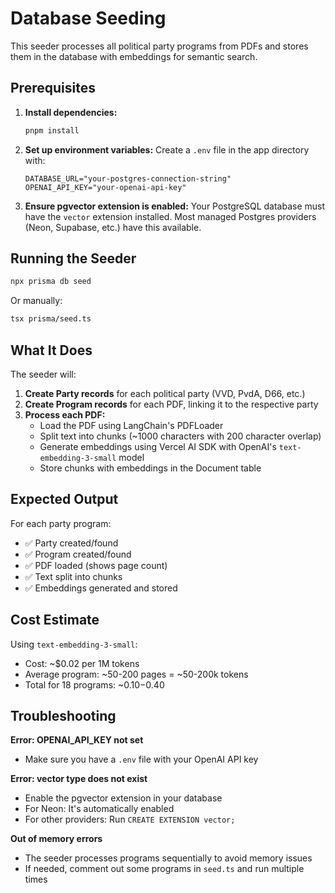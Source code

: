 # Database Seeding

This seeder processes all political party programs from PDFs and stores them in the database with embeddings for semantic search.

## Prerequisites

1. **Install dependencies:**
   ```bash
   pnpm install
   ```

2. **Set up environment variables:**
   Create a `.env` file in the app directory with:
   ```
   DATABASE_URL="your-postgres-connection-string"
   OPENAI_API_KEY="your-openai-api-key"
   ```

3. **Ensure pgvector extension is enabled:**
   Your PostgreSQL database must have the `vector` extension installed. Most managed Postgres providers (Neon, Supabase, etc.) have this available.

## Running the Seeder

```bash
npx prisma db seed
```

Or manually:
```bash
tsx prisma/seed.ts
```

## What It Does

The seeder will:

1. **Create Party records** for each political party (VVD, PvdA, D66, etc.)
2. **Create Program records** for each PDF, linking it to the respective party
3. **Process each PDF:**
   - Load the PDF using LangChain's PDFLoader
   - Split text into chunks (~1000 characters with 200 character overlap)
   - Generate embeddings using Vercel AI SDK with OpenAI's `text-embedding-3-small` model
   - Store chunks with embeddings in the Document table

## Expected Output

For each party program:
- ✅ Party created/found
- ✅ Program created/found
- ✅ PDF loaded (shows page count)
- ✅ Text split into chunks
- ✅ Embeddings generated and stored

## Cost Estimate

Using `text-embedding-3-small`:
- Cost: ~$0.02 per 1M tokens
- Average program: ~50-200 pages = ~50-200k tokens
- Total for 18 programs: ~$0.10-$0.40

## Troubleshooting

**Error: OPENAI_API_KEY not set**
- Make sure you have a `.env` file with your OpenAI API key

**Error: vector type does not exist**
- Enable the pgvector extension in your database
- For Neon: It's automatically enabled
- For other providers: Run `CREATE EXTENSION vector;`

**Out of memory errors**
- The seeder processes programs sequentially to avoid memory issues
- If needed, comment out some programs in `seed.ts` and run multiple times
